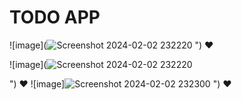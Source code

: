 # TODO APP

 ![image](![Screenshot 2024-02-02 232220](https://github.com/Nermin-m/todoapp/assets/58363422/60da5358-10f8-4905-9654-37867c9d513e.png)
 ") ❤

 ![image](![Screenshot 2024-02-02 232220](https://github.com/Nermin-m/todoapp/assets/58363422/c37c19c8-7a32-4e2d-a738-4050befc3435.png)

 ") ❤
 ![image]![Screenshot 2024-02-02 232300](https://github.com/Nermin-m/todoapp/assets/58363422/1fbfa46b-2f75-46b8-a374-80998aa89ea3.png)
  ") ❤
